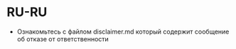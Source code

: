# RU-RU
- Ознакомьтесь с файлом disclaimer.md который содержит сообщение об отказе от ответственности
